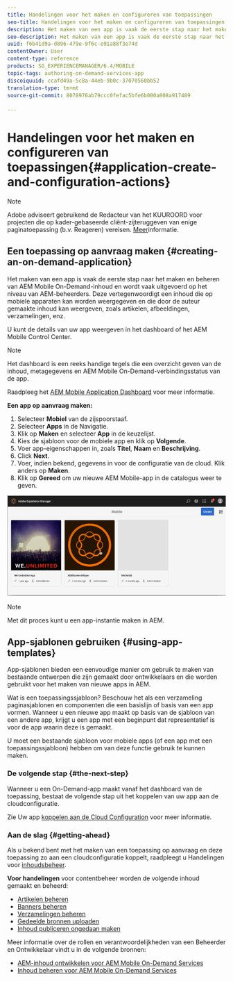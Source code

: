 ```yaml
---
title: Handelingen voor het maken en configureren van toepassingen
seo-title: Handelingen voor het maken en configureren van toepassingen
description: Het maken van een app is vaak de eerste stap naar het maken en beheren van AEM Mobile On-Demand-inhoud. Volg deze pagina voor meer informatie.
seo-description: Het maken van een app is vaak de eerste stap naar het maken en beheren van AEM Mobile On-Demand-inhoud. Volg deze pagina voor meer informatie.
uuid: f6b41d9a-d896-479e-9f6c-e91a88f3e74d
contentOwner: User
content-type: reference
products: SG_EXPERIENCEMANAGER/6.4/MOBILE
topic-tags: authoring-on-demand-services-app
discoiquuid: ccafd49a-5c8a-44eb-9b0c-37070560bb52
translation-type: tm+mt
source-git-commit: 8078976ab79ccc0fefac5bfe6b000a008a917489

---
```



# Handelingen voor het maken en configureren van toepassingen{#application-create-and-configuration-actions}

>[!NOTE]
>
>Adobe adviseert gebruikend de Redacteur van het KUUROORD voor projecten die op kader-gebaseerde cliënt-zijteruggeven van enige paginatoepassing (b.v. Reageren) vereisen. [Meer](/help/sites-developing/spa-overview.md)informatie.

## Een toepassing op aanvraag maken {#creating-an-on-demand-application}

Het maken van een app is vaak de eerste stap naar het maken en beheren van AEM Mobile On-Demand-inhoud en wordt vaak uitgevoerd op het niveau van AEM-beheerders. Deze vertegenwoordigt een inhoud die op mobiele apparaten kan worden weergegeven en die door de auteur gemaakte inhoud kan weergeven, zoals artikelen, afbeeldingen, verzamelingen, enz.

U kunt de details van uw app weergeven in het dashboard of het AEM Mobile Control Center.

>[!NOTE]
>
>Het dashboard is een reeks handige tegels die een overzicht geven van de inhoud, metagegevens en AEM Mobile On-Demand-verbindingsstatus van de app.
>
>Raadpleeg het [AEM Mobile Application Dashboard](/help/mobile/mobile-apps-ondemand-application-dashboard.md) voor meer informatie.

**Een app op aanvraag maken:**

1. Selecteer **Mobiel** van de zijspoorstaaf.
1. Selecteer **Apps** in de Navigatie.
1. Klik op **Maken** en selecteer **App** in de keuzelijst.
1. Kies de sjabloon voor de mobiele app en klik op **Volgende**.
1. Voer app-eigenschappen in, zoals **Titel**, **Naam** en **Beschrijving**.
1. Click **Next**.
1. Voer, indien bekend, gegevens in voor de configuratie van de cloud. Klik anders op **Maken**.
1. Klik op **Gereed** om uw nieuwe AEM Mobile-app in de catalogus weer te geven.

![chlimage_1](assets/chlimage_1.gif)

>[!NOTE]
>
>Met dit proces kunt u een app-instantie maken in AEM.

## App-sjablonen gebruiken {#using-app-templates}

App-sjablonen bieden een eenvoudige manier om gebruik te maken van bestaande ontwerpen die zijn gemaakt door ontwikkelaars en die worden gebruikt voor het maken van nieuwe apps in AEM.

Wat is een toepassingssjabloon? Beschouw het als een verzameling paginasjablonen en componenten die een basislijn of basis van een app vormen.
Wanneer u een nieuwe app maakt op basis van de sjabloon van een andere app, krijgt u een app met een beginpunt dat representatief is voor de app waarin deze is gemaakt.

U moet een bestaande sjabloon voor mobiele apps (of een app met een toepassingssjabloon) hebben om van deze functie gebruik te kunnen maken.

### De volgende stap {#the-next-step}

Wanneer u een On-Demand-app maakt vanaf het dashboard van de toepassing, bestaat de volgende stap uit het koppelen van uw app aan de cloudconfiguratie.

Zie Uw app [koppelen aan de Cloud Configuration](/help/mobile/mobile-on-demand-associating-an-on-demand-app-to-cloud-configuration.md) voor meer informatie.

### Aan de slag {#getting-ahead}

Als u bekend bent met het maken van een toepassing op aanvraag en deze toepassing zo aan een cloudconfiguratie koppelt, raadpleegt u Handelingen voor [inhoudsbeheer](/help/mobile/mobile-apps-ondemand-manage-content-ondemand.md).

**Voor handelingen** voor contentbeheer worden de volgende inhoud gemaakt en beheerd:

* [Artikelen beheren](/help/mobile/mobile-on-demand-managing-articles.md)
* [Banners beheren](/help/mobile/mobile-on-demand-managing-banners.md)
* [Verzamelingen beheren](/help/mobile/mobile-on-demand-managing-collections.md)
* [Gedeelde bronnen uploaden](/help/mobile/mobile-on-demand-shared-resources.md)
* [Inhoud publiceren ongedaan maken](/help/mobile/mobile-on-demand-publishing-unpublishing.md)

Meer informatie over de rollen en verantwoordelijkheden van een Beheerder en Ontwikkelaar vindt u in de volgende bronnen:

* [AEM-inhoud ontwikkelen voor AEM Mobile On-Demand Services](/help/mobile/aem-mobile-on-demand.md)
* [Inhoud beheren voor AEM Mobile On-Demand Services](/help/mobile/aem-mobile.md)

